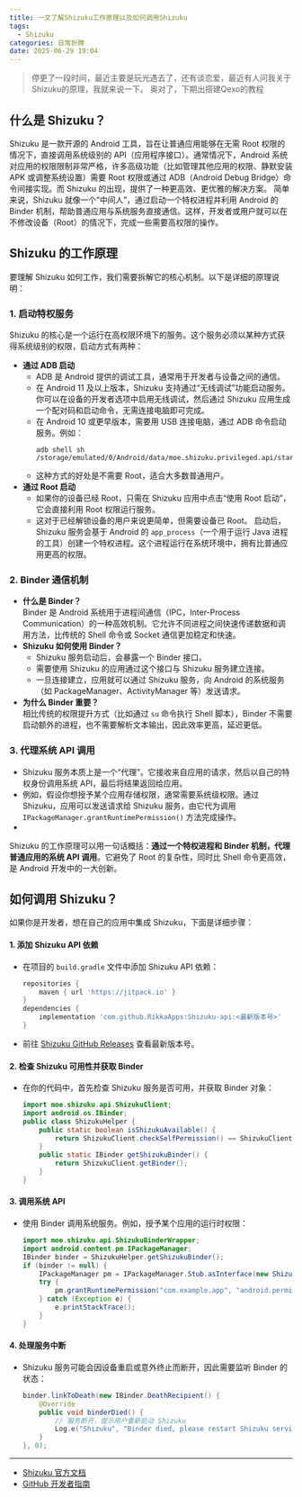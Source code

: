 ```yaml
---
title: 一文了解Shizuku工作原理以及如何调用Shizuku
tags:
  - Shizuku
categories: 日常折腾
date: 2025-06-29 19:04
---
```


> 停更了一段时间，最近主要是玩光遇去了，还有谈恋爱，最近有人问我关于Shizuku的原理，我就来说一下。
> 奥对了，下期出搭建Qexo的教程

## 什么是 Shizuku？
Shizuku 是一款开源的 Android 工具，旨在让普通应用能够在无需 Root 权限的情况下，直接调用系统级别的 API（应用程序接口）。通常情况下，Android 系统对应用的权限限制非常严格，许多高级功能（比如管理其他应用的权限、静默安装 APK 或调整系统设置）需要 Root 权限或通过 ADB（Android Debug Bridge）命令间接实现。而 Shizuku 的出现，提供了一种更高效、更优雅的解决方案。
简单来说，Shizuku 就像一个“中间人”，通过启动一个特权进程并利用 Android 的 Binder 机制，帮助普通应用与系统服务直接通信。这样，开发者或用户就可以在不修改设备（Root）的情况下，完成一些需要高权限的操作。


## Shizuku 的工作原理
要理解 Shizuku 如何工作，我们需要拆解它的核心机制。以下是详细的原理说明：
### 1. **启动特权服务**
Shizuku 的核心是一个运行在高权限环境下的服务。这个服务必须以某种方式获得系统级别的权限，启动方式有两种：
- **通过 ADB 启动**  
  - ADB 是 Android 提供的调试工具，通常用于开发者与设备之间的通信。
  - 在 Android 11 及以上版本，Shizuku 支持通过“无线调试”功能启动服务。你可以在设备的开发者选项中启用无线调试，然后通过 Shizuku 应用生成一个配对码和启动命令，无需连接电脑即可完成。
  - 在 Android 10 或更早版本，需要用 USB 连接电脑，通过 ADB 命令启动服务。例如：
    ```shell
    adb shell sh /storage/emulated/0/Android/data/moe.shizuku.privileged.api/start.sh
    ```
  - 这种方式的好处是不需要 Root，适合大多数普通用户。
- **通过 Root 启动**  
  - 如果你的设备已经 Root，只需在 Shizuku 应用中点击“使用 Root 启动”，它会直接利用 Root 权限运行服务。
  - 这对于已经解锁设备的用户来说更简单，但需要设备已 Root。
启动后，Shizuku 服务会基于 Android 的 `app_process`（一个用于运行 Java 进程的工具）创建一个特权进程。这个进程运行在系统环境中，拥有比普通应用更高的权限。
### 2. **Binder 通信机制**
- **什么是 Binder？**  
  Binder 是 Android 系统用于进程间通信（IPC，Inter-Process Communication）的一种高效机制。它允许不同进程之间快速传递数据和调用方法，比传统的 Shell 命令或 Socket 通信更加稳定和快速。
- **Shizuku 如何使用 Binder？**  
  - Shizuku 服务启动后，会暴露一个 Binder 接口。
  - 需要使用 Shizuku 的应用通过这个接口与 Shizuku 服务建立连接。
  - 一旦连接建立，应用就可以通过 Shizuku 服务，向 Android 的系统服务（如 PackageManager、ActivityManager 等）发送请求。
- **为什么 Binder 重要？**  
  相比传统的权限提升方式（比如通过 `su` 命令执行 Shell 脚本），Binder 不需要启动额外的进程，也不需要解析文本输出，因此效率更高，延迟更低。
### 3. **代理系统 API 调用**
- Shizuku 服务本质上是一个“代理”。它接收来自应用的请求，然后以自己的特权身份调用系统 API，最后将结果返回给应用。
- 例如，假设你想授予某个应用存储权限，通常需要系统级权限。通过 Shizuku，应用可以发送请求给 Shizuku 服务，由它代为调用 `IPackageManager.grantRuntimePermission()` 方法完成操作。
- 
Shizuku 的工作原理可以用一句话概括：**通过一个特权进程和 Binder 机制，代理普通应用的系统 API 调用**。它避免了 Root 的复杂性，同时比 Shell 命令更高效，是 Android 开发中的一大创新。


## 如何调用 Shizuku？
如果你是开发者，想在自己的应用中集成 Shizuku，下面是详细步骤：
#### 1. **添加 Shizuku API 依赖**
- 在项目的 `build.gradle` 文件中添加 Shizuku API 依赖：
  ```gradle
  repositories {
      maven { url 'https://jitpack.io' }
  }
  dependencies {
      implementation 'com.github.RikkaApps:Shizuku-api:<最新版本号>'
  }
  ```
- 前往 [Shizuku GitHub Releases](https://github.com/RikkaApps/Shizuku/releases) 查看最新版本号。
#### 2. **检查 Shizuku 可用性并获取 Binder**
- 在你的代码中，首先检查 Shizuku 服务是否可用，并获取 Binder 对象：
  ```java
  import moe.shizuku.api.ShizukuClient;
  import android.os.IBinder;
  public class ShizukuHelper {
      public static boolean isShizukuAvailable() {
          return ShizukuClient.checkSelfPermission() == ShizukuClient.PERMISSION_GRANTED;
      }
      public static IBinder getShizukuBinder() {
          return ShizukuClient.getBinder();
      }
  }
  ```
#### 3. **调用系统 API**
- 使用 Binder 调用系统服务。例如，授予某个应用的运行时权限：
  ```java
  import moe.shizuku.api.ShizukuBinderWrapper;
  import android.content.pm.IPackageManager;
  IBinder binder = ShizukuHelper.getShizukuBinder();
  if (binder != null) {
      IPackageManager pm = IPackageManager.Stub.asInterface(new ShizukuBinderWrapper(binder));
      try {
          pm.grantRuntimePermission("com.example.app", "android.permission.READ_EXTERNAL_STORAGE", 0);
      } catch (Exception e) {
          e.printStackTrace();
      }
  }
  ```
#### 4. **处理服务中断**
- Shizuku 服务可能会因设备重启或意外终止而断开，因此需要监听 Binder 的状态：
  ```java
  binder.linkToDeath(new IBinder.DeathRecipient() {
      @Override
      public void binderDied() {
          // 服务断开，提示用户重新启动 Shizuku
          Log.e("Shizuku", "Binder died, please restart Shizuku service");
      }
  }, 0);
  ```
---

- [Shizuku 官方文档](https://shizuku.rikka.app/)
- [GitHub 开发者指南](https://github.com/RikkaApps/Shizuku/blob/master/api/README.md)